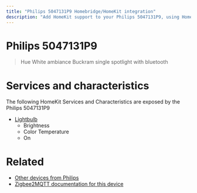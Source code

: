 ```yaml
---
title: "Philips 5047131P9 Homebridge/HomeKit integration"
description: "Add HomeKit support to your Philips 5047131P9, using Homebridge, Zigbee2MQTT and homebridge-z2m."
---
```

<!---
This file has been GENERATED using src/docgen/docgen.ts
DO NOT EDIT THIS FILE MANUALLY!
-->
# Philips 5047131P9
> Hue White ambiance Buckram single spotlight with bluetooth


# Services and characteristics
The following HomeKit Services and Characteristics are exposed by
the Philips 5047131P9

* [Lightbulb](../../light.md)
  * Brightness
  * Color Temperature
  * On


# Related
* [Other devices from Philips](../index.md#philips)
* [Zigbee2MQTT documentation for this device](https://www.zigbee2mqtt.io/devices/5047131P9.html)